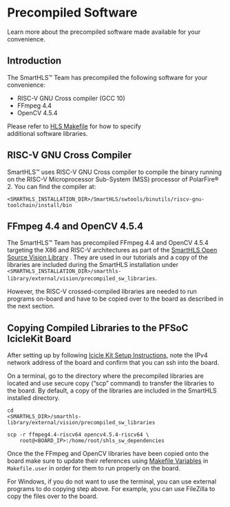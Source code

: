 # Precompiled Software

Learn more about the precompiled software made available for your convenience.

## Introduction

The SmartHLS™ Team has precompiled the following software for your convenience:

-   RISC-V GNU Cross compiler \(GCC 10\)
-   FFmpeg 4.4
-   OpenCV 4.5.4

Please refer to [HLS Makefile](Chunk120481216.md#) for how to specify<br /> additional software libraries.

## RISC-V GNU Cross Compiler

SmartHLS™ uses RISC-V GNU Cross compiler to compile the binary running on the RISC-V Microprocessor Sub-System \(MSS\) processor of PolarFire® 2. You can find the compiler at:

`<SMARTHLS_INSTALLATION_DIR>/SmartHLS/swtools/binutils/riscv-gnu-toolchain/install/bin`

## FFmpeg 4.4 and OpenCV 4.5.4

The SmartHLS™ Team has precompiled FFmpeg 4.4 and OpenCV 4.5.4 targeting the X86 and RISC-V architectures as part of the [SmartHLS Open Source Vision Library](https://github.com/MicrochipTech/fpga-hls-libraries/tree/main/vision) . They are used in our tutorials and a copy of the libraries are included during the SmartHLS installation under `<SMARTHLS_INSTALLATION_DIR>/smarthls-library/external/vision/precompiled_sw_libraries`.

However, the RISC-V crossed-compiled libraries are needed to run programs on-board and have to be copied over to the board as described in the next section.

## Copying Compiled Libraries to the PFSoC IcicleKit Board

After setting up by following [Icicle Kit Setup Instructions](Chunk377344541.md#), note the IPv4 network address of the board and confirm that you can ssh into the board.

On a terminal, go to the directory where the precompiled libraries are located and use secure copy \(“scp” command\) to transfer the libraries to the board. By default, a copy of the libraries are included in the SmartHLS installed directory.

```
cd 
<SMARTHLS_DIR>/smarthls-library/external/vision/precompiled_sw_libraries

scp -r ffmpeg4.4-riscv64 opencv4.5.4-riscv64 \
  	root@<BOARD_IP>:/home/root/shls_sw_dependencies
```

Once the the FFmpeg and OpenCV libraries have been copied onto the board make sure to update their references using [Makefile Variables](Chunk120481216.md#) in `Makefile.user` in order for them to run properly on the board.

For Windows, if you do not want to use the terminal, you can use external programs to do copying step above. For example, you can use FileZilla to copy the files over to the board.

